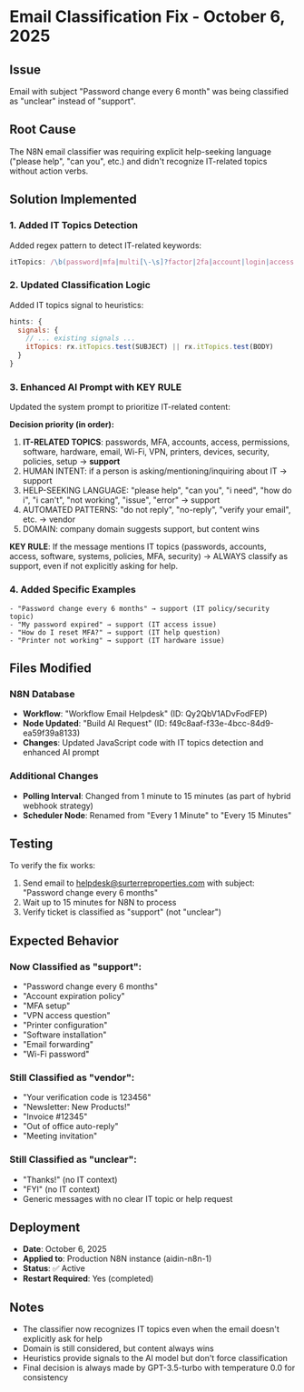 # Email Classification Fix - October 6, 2025

## Issue
Email with subject "Password change every 6 month" was being classified as "unclear" instead of "support".

## Root Cause
The N8N email classifier was requiring explicit help-seeking language ("please help", "can you", etc.) and didn't recognize IT-related topics without action verbs.

## Solution Implemented

### 1. Added IT Topics Detection
Added regex pattern to detect IT-related keywords:
```javascript
itTopics: /\b(password|mfa|multi[\-\s]?factor|2fa|account|login|access|permission|software|hardware|printer|email|wifi|wi[\-\s]?fi|vpn|computer|laptop|device|setup|install|update|security|policy|reset|unlock|lockout|expire)\b/i
```

### 2. Updated Classification Logic
Added IT topics signal to heuristics:
```javascript
hints: {
  signals: {
    // ... existing signals ...
    itTopics: rx.itTopics.test(SUBJECT) || rx.itTopics.test(BODY)
  }
}
```

### 3. Enhanced AI Prompt with KEY RULE
Updated the system prompt to prioritize IT-related content:

**Decision priority (in order):**
1) **IT-RELATED TOPICS**: passwords, MFA, accounts, access, permissions, software, hardware, email, Wi-Fi, VPN, printers, devices, security, policies, setup → **support**
2) HUMAN INTENT: if a person is asking/mentioning/inquiring about IT → support
3) HELP-SEEKING LANGUAGE: "please help", "can you", "i need", "how do i", "i can't", "not working", "issue", "error" → support
4) AUTOMATED PATTERNS: "do not reply", "no-reply", "verify your email", etc. → vendor
5) DOMAIN: company domain suggests support, but content wins

**KEY RULE**: If the message mentions IT topics (passwords, accounts, access, software, systems, policies, MFA, security) → ALWAYS classify as support, even if not explicitly asking for help.

### 4. Added Specific Examples
```
- "Password change every 6 months" → support (IT policy/security topic)
- "My password expired" → support (IT access issue)
- "How do I reset MFA?" → support (IT help question)
- "Printer not working" → support (IT hardware issue)
```

## Files Modified

### N8N Database
- **Workflow**: "Workflow Email Helpdesk" (ID: Qy2QbV1ADvFodFEP)
- **Node Updated**: "Build AI Request" (ID: f49c8aaf-f33e-4bcc-84d9-ea59f39a8133)
- **Changes**: Updated JavaScript code with IT topics detection and enhanced AI prompt

### Additional Changes
- **Polling Interval**: Changed from 1 minute to 15 minutes (as part of hybrid webhook strategy)
- **Scheduler Node**: Renamed from "Every 1 Minute" to "Every 15 Minutes"

## Testing
To verify the fix works:

1. Send email to helpdesk@surterreproperties.com with subject: "Password change every 6 months"
2. Wait up to 15 minutes for N8N to process
3. Verify ticket is classified as "support" (not "unclear")

## Expected Behavior

### Now Classified as "support":
- "Password change every 6 months"
- "Account expiration policy"
- "MFA setup"
- "VPN access question"
- "Printer configuration"
- "Software installation"
- "Email forwarding"
- "Wi-Fi password"

### Still Classified as "vendor":
- "Your verification code is 123456"
- "Newsletter: New Products!"
- "Invoice #12345"
- "Out of office auto-reply"
- "Meeting invitation"

### Still Classified as "unclear":
- "Thanks!" (no IT context)
- "FYI" (no IT context)
- Generic messages with no clear IT topic or help request

## Deployment
- **Date**: October 6, 2025
- **Applied to**: Production N8N instance (aidin-n8n-1)
- **Status**: ✅ Active
- **Restart Required**: Yes (completed)

## Notes
- The classifier now recognizes IT topics even when the email doesn't explicitly ask for help
- Domain is still considered, but content always wins
- Heuristics provide signals to the AI model but don't force classification
- Final decision is always made by GPT-3.5-turbo with temperature 0.0 for consistency
